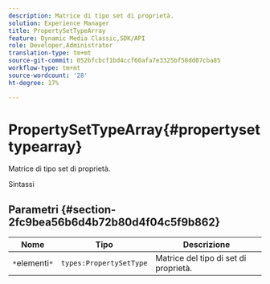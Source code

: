 ```yaml
---
description: Matrice di tipo set di proprietà.
solution: Experience Manager
title: PropertySetTypeArray
feature: Dynamic Media Classic,SDK/API
role: Developer,Administrator
translation-type: tm+mt
source-git-commit: 052bfcbcf1bd4ccf60afa7e3325bf58dd07cba85
workflow-type: tm+mt
source-wordcount: '28'
ht-degree: 17%

---
```



# PropertySetTypeArray{#propertysettypearray}

Matrice di tipo set di proprietà.

Sintassi

## Parametri {#section-2fc9bea56b6d4b72b80d4f04c5f9b862}

| Nome | Tipo | Descrizione |
|---|---|---|
| `*`elementi`*` | `types:PropertySetType` | Matrice del tipo di set di proprietà. |

